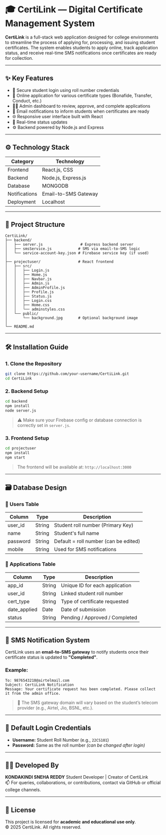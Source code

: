 # 🎓 CertiLink — Digital Certificate Management System

**CertiLink** is a full-stack web application designed for college environments to streamline the process of applying for, processing, and issuing student certificates. The system enables students to apply online, track application status, and receive real-time SMS notifications once certificates are ready for collection.

---

## ✨ Key Features

- 🔐 Secure student login using roll number credentials  
- 📝 Online application for various certificate types (Bonafide, Transfer, Conduct, etc.)  
- 🧑‍💼 Admin dashboard to review, approve, and complete applications  
- 📡 Email notifications to inform students when certificates are ready  
- 🌐 Responsive user interface built with React  
- 🔄 Real-time status updates  
- ⚙️ Backend powered by Node.js and Express  

---

## ⚙️ Technology Stack

| Category       | Technology            |
|----------------|------------------------|
| Frontend       | React.js, CSS          |
| Backend        | Node.js, Express.js    |
| Database       | MONGODB                |
| Notifications  | Email-to-SMS Gateway   |
| Deployment     | Localhost              |

---

## 📁 Project Structure

```
CertiLink/
├── backend/
│   ├── server.js                 # Express backend server
│   ├── smsService.js            # SMS via email-to-SMS logic
│   └── service-account-key.json # Firebase service key (if used)
│
├── projectuser/                 # React frontend
│   ├── src/
│   │   ├── Login.js
│   │   ├── Home.js
│   │   ├── Navbar.js
│   │   ├── Admin.js
│   │   ├── AdminProfile.js
│   │   ├── Profile.js
│   │   ├── Status.js
│   │   ├── Login.css
│   │   ├── Home.css
│   │   └── adminstyles.css
│   └── public/
│       └── background.jpg       # Optional background image
│
└── README.md
```

---

## 🛠️ Installation Guide

### 1. Clone the Repository

```bash
git clone https://github.com/your-username/CertiLink.git
cd CertiLink
```

### 2. Backend Setup

```bash
cd backend
npm install
node server.js
```

> ⚠️ Make sure your Firebase config or database connection is correctly set in `server.js`.

### 3. Frontend Setup

```bash
cd projectuser
npm install
npm start
```

> The frontend will be available at: `http://localhost:3000`

---

## 🗃️ Database Design

### 🧍 Users Table

| Column   | Type   | Description                          |
|----------|--------|--------------------------------------|
| user_id  | String | Student roll number (Primary Key)    |
| name     | String | Student's full name                  |
| password | String | Default = roll number (can be edited)|
| mobile   | String | Used for SMS notifications           |

### 📑 Applications Table

| Column        | Type   | Description                         |
|---------------|--------|-------------------------------------|
| app_id        | String | Unique ID for each application      |
| user_id       | String | Linked student roll number          |
| cert_type     | String | Type of certificate requested       |
| date_applied  | Date   | Date of submission                  |
| status        | String | Pending / Approved / Completed      |

---

## 📲 SMS Notification System

CertiLink uses an **email-to-SMS gateway** to notify students once their certificate status is updated to **"Completed"**.

### Example:

```
To: 9876543210@airtelmail.com  
Subject: CertiLink Notification  
Message: Your certificate request has been completed. Please collect it from the admin office.
```

> 📨 The SMS gateway domain will vary based on the student’s telecom provider (e.g., Airtel, Jio, BSNL, etc.).

---

## 🔐 Default Login Credentials

- **Username:** Student Roll Number (e.g., `22CS101`)  
- **Password:** Same as the roll number *(can be changed after login)*  

---

## 👩‍🎓 Developed By

**KONDAKINDI SNEHA REDDY** 
Student Developer | Creator of CertiLink  
📫 For queries, collaborations, or contributions, contact via GitHub or official college channels.

---

## 📝 License

This project is licensed for **academic and educational use only**.  
© 2025 CertiLink. All rights reserved.
